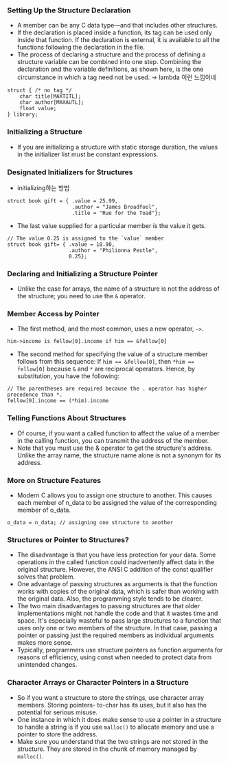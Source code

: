 ### Setting Up the Structure Declaration
- A member can be any C data type—and that includes other structures.
- If the declaration is placed inside a function, its tag can be used only inside that function. If the declaration is external, it is available to all the functions following the declaration in the file.
- The process of declaring a structure and the process of defining a structure variable can be combined into one step. Combining the declaration and the variable definitions, as shown here, is the one circumstance in which a tag need not be used. -> lambda 이런 느낌이네
```
struct { /* no tag */ 
    char title[MAXTITL]; 
    char author[MAXAUTL]; 
    float value;
} library;
```

### Initializing a Structure
- If you are initializing a structure with static storage duration, the values in the initializer list must be constant expressions.

### Designated Initializers for Structures
- initializing하는 방법
```
struct book gift = { .value = 25.99,
                     .author = "James Broadfool",
                     .title = "Rue for the Toad"};
```
- The last value supplied for a particular member is the value it gets.
```
// The value 0.25 is assigned to the `value` member
struct book gift= { .value = 18.90,
                    .author = "Philionna Pestle",
                    0.25};
```

### Declaring and Initializing a Structure Pointer
- Unlike the case for arrays, the name of a structure is not the address of the structure; you need to use the `&` operator.

### Member Access by Pointer
- The first method, and the most common, uses a new operator, `->`.
```
him->income is fellow[0].income if him == &fellow[0]
```
- The second method for specifying the value of a structure member follows from this sequence: If `him == &fellow[0]`, then `*him == fellow[0]` because `&` and `*` are reciprocal operators. Hence, by substitution, you have the following:
```
// The parentheses are required because the . operator has higher precedence than *.
fellow[0].income == (*him).income
```

### Telling Functions About Structures
- Of course, if you want a called function to affect the value of a member in the calling function, you can transmit the address of the member.
- Note that you must use the & operator to get the structure's address. Unlike the array name, the structure name alone is not a synonym for its address.

### More on Structure Features
- Modern C allows you to assign one structure to another. This causes each member of n_data to be assigned the value of the corresponding member of o_data.
```
o_data = n_data; // assigning one structure to another
```

### Structures or Pointer to Structures?
- The disadvantage is that you have less protection for your data. Some operations in the called function could inadvertently affect data in the original structure. However, the ANSI C addition of the const qualifier solves that problem.
- One advantage of passing structures as arguments is that the function works with copies of the original data, which is safer than working with the original data. Also, the programming style tends to be clearer.
- The two main disadvantages to passing structures are that older implementations might not handle the code and that it wastes time and space. It's especially wasteful to pass large structures to a function that uses only one or two members of the structure. In that case, passing a pointer or passing just the required members as individual arguments makes more sense.
- Typically, programmers use structure pointers as function arguments for reasons of efficiency, using const when needed to protect data from unintended changes.

### Character Arrays or Character Pointers in a Structure
- So if you want a structure to store the strings, use character array members. Storing pointers- to-char has its uses, but it also has the potential for serious misuse.
- One instance in which it does make sense to use a pointer in a structure to handle a string is if you use `malloc()` to allocate memory and use a pointer to store the address.
- Make sure you understand that the two strings are not stored in the structure. They are stored in the chunk of memory managed by `malloc()`.
